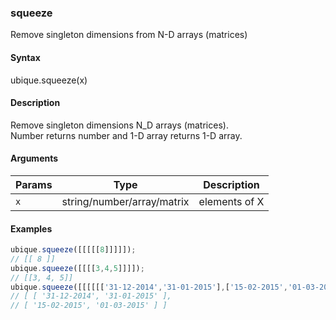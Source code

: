 ### squeeze

Remove singleton dimensions from N-D arrays (matrices)


#### Syntax

ubique.squeeze(x)


#### Description

Remove singleton dimensions N_D arrays (matrices).  
Number returns number and 1-D array returns 1-D array.  



#### Arguments

|Params|Type|Description
|---------|----|-----------
|`x` | string/number/array/matrix | elements of X


#### Examples

```js
ubique.squeeze([[[[[8]]]]]);
// [[ 8 ]]
ubique.squeeze([[[[3,4,5]]]]);
// [[3, 4, 5]]
ubique.squeeze([[[[[['31-12-2014','31-01-2015'],['15-02-2015','01-03-2015']]]]]]);
// [ [ '31-12-2014', '31-01-2015' ],
// [ '15-02-2015', '01-03-2015' ] ]
```

